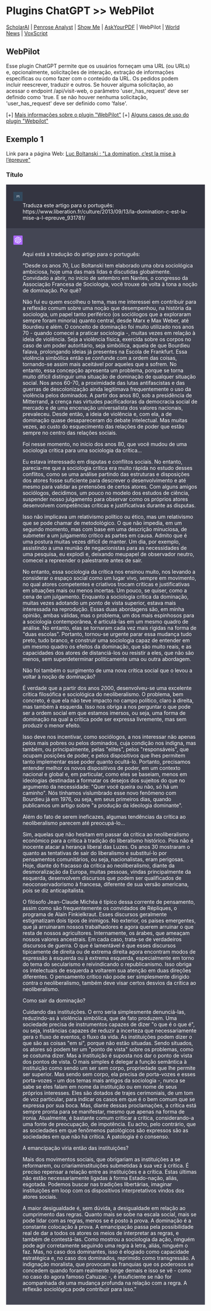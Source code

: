 # Plugins ChatGPT >> WebPilot

[ScholarAI](scholarai.md) | [Penrose Analyst](penrose.md) | [Show Me](showme.md) | [AskYourPDF](askyourpdf.md) | WebPilot | [World News](worldnews.md) | [VoxScript](voxscript.md)

## WebPilot

Esse plugin ChatGPT permite que os usuários forneçam uma URL (ou URLs) e, opcionalmente, solicitações de interação, extração de informações específicas ou como fazer com o conteúdo da URL. Os pedidos podem incluir reescrever, traduzir e outros. Se houver alguma solicitação, ao acessar o endpoint /api/visit-web, o parâmetro 'user_has_request' deve ser definido como 'true. E se não houver nenhuma solicitação, 'user_has_request' deve ser definido como 'false'.

[+] [Mais informações sobre o plugin "WebPilot"](https://roihacks.com/webpilot-chatgpt-plugin/)
[+] [Alguns casos de uso do plugin "Webpilot"](https://roihacks.com/webpilot-chatgpt-plugin/#Some_use_cases_of_the_Webpilot_ChatGPT_plugin)

## Exemplo 1

Link para a página Web: [Luc Boltanski : "La domination, c’est la mise à l’épreuve"](https://www.liberation.fr/culture/2013/09/13/la-domination-c-est-la-mise-a-l-epreuve_931781/)

### Título

<div style="width:100%; float:left; background-color:#343541; color:white; padding:20px; margin: 0;">
<div style="width:5%; float:left; padding-right:20px;"><img src="../imagens/PI.png"></div>
<div style="width:95%; float:right">Traduza este artigo para o português: https://www.liberation.fr/culture/2013/09/13/la-domination-c-est-la-mise-a-l-epreuve_931781/</div>
</div>

<div style="width:100%; float:left; background-color:#444654; color:white; padding:20px; margin: 0; margin-bottom: 20px;">
<div style="width:5%; float:left; padding-right:20px;"><img src="../imagens/openai.png"></div>
<div style="width:95%; float:right"><p>Aqui está a tradução do artigo para o português:</p><p>"Desde os anos 70, Luc Boltanski tem elaborado uma obra sociológica ambiciosa, hoje uma das mais lidas e discutidas globalmente. Convidado a abrir, no início de setembro em Nantes, o congresso da Associação Francesa de Sociologia, você trouxe de volta à tona a noção de dominação. Por quê?</p><p>Não fui eu quem escolheu o tema, mas me interessei em contribuir para a reflexão comum sobre uma noção que desempenhou, na história da sociologia, um papel tanto periférico (os sociólogos que a exploraram sempre foram minoria) quanto central, desde Marx e Max Weber, até Bourdieu e além. O conceito de dominação foi muito utilizado nos anos 70 - quando comecei a praticar sociologia -, muitas vezes em relação à ideia de violência. Seja a violência física, exercida sobre os corpos no caso de um poder autoritário, seja simbólica, aquela de que Bourdieu falava, prolongando ideias já presentes na Escola de Frankfurt. Essa violência simbólica então se confunde com a ordem das coisas, tornando-se assim mais aceitável por aqueles que a sofrem. No entanto, essa concepção apresenta um problema, porque se torna muito difícil distinguir uma situação de dominação de qualquer situação social. Nos anos 60-70, a proximidade das lutas antifascistas e das guerras de descolonização ainda legitimava frequentemente o uso da violência pelos dominados. A partir dos anos 80, sob a presidência de Mitterrand, a crença nas virtudes pacificadoras da democracia social de mercado e de uma encenação universalista dos valores nacionais, prevaleceu. Desde então, a ideia de violência e, com ela, a de dominação quase desapareceram do debate intelectual. Mas muitas vezes, ao custo do esquecimento das relações de poder que estão sempre no centro das relações sociais.</p><p>Foi nesse momento, no início dos anos 80, que você mudou de uma sociologia crítica para uma sociologia da crítica...</p><p>Eu estava interessado em disputas e conflitos sociais. No entanto, parecia-me que a sociologia crítica era muito rápida no estudo desses conflitos, como se uma análise partindo das estruturas e disposições dos atores fosse suficiente para descrever o desenvolvimento e até mesmo para validar as pretensões de certos atores. Com alguns amigos sociólogos, decidimos, um pouco no modelo dos estudos de ciência, suspender nosso julgamento para observar como os próprios atores desenvolvem competências críticas e justificativas durante as disputas.</p><p>Isso não implicava um relativismo político ou ético, mas um relativismo que se pode chamar de metodológico. O que não impedia, em um segundo momento, mas com base em uma descrição minuciosa, de submeter a um julgamento crítico as partes em causa. Admito que é uma postura muitas vezes difícil de manter. Um dia, por exemplo, assistindo a uma reunião de negacionistas para as necessidades de uma pesquisa, eu explodi e, deixando meupapel de observador neutro, comecei a repreender o palestrante antes de sair.</p><p>No entanto, essa sociologia da crítica nos ensinou muito, nos levando a considerar o espaço social como um lugar vivo, sempre em movimento, no qual atores competentes e criativos trocam críticas e justificativas em situações mais ou menos incertas. Um pouco, se quiser, como a cena de um julgamento. Enquanto a sociologia crítica da dominação, muitas vezes adotando um ponto de vista superior, estava mais interessada na reprodução. Essas duas abordagens são, em minha opinião, ambas válidas, mas o problema, um dos mais espinhosos para a sociologia contemporânea, é articulá-las em um mesmo quadro de análise. No entanto, elas se tornaram cada vez mais rígidas na forma de "duas escolas". Portanto, tornou-se urgente parar essa mudança tudo preto, tudo branco, e construir uma sociologia capaz de entender em um mesmo quadro os efeitos da dominação, que são muito reais, e as capacidades dos atores de distanciá-los ou resistir a eles, que não são menos, sem superdeterminar politicamente uma ou outra abordagem.</p><p>Não foi também o surgimento de uma nova crítica social que o levou a voltar à noção de dominação?</p><p>É verdade que a partir dos anos 2000, desenvolveu-se uma excelente crítica filosófica e sociológica do neoliberalismo. O problema, bem concreto, é que ela não teve impacto no campo político, claro à direita, mas também à esquerda. Isso nos obriga a nos perguntar o que pode ser a ordem social em que estamos imersos, ou seja, uma forma de dominação na qual a crítica pode ser expressa livremente, mas sem produzir o menor efeito.</p><p>Isso deve nos incentivar, como sociólogos, a nos interessar não apenas pelos mais pobres ou pelos dominados, cuja condição nos indigna, mas também, ou principalmente, pelas "elites", pelos "responsáveis", que ocupam posições de poder, e pelos dispositivos que lhes permitem tanto implementar esse poder quanto ocultá-lo. Portanto, precisamos entender melhor os novos dispositivos de poder, em um contexto nacional e global e, em particular, como eles se baseiam, menos em ideologias destinadas a formatar os desejos dos sujeitos do que no argumento da necessidade: "Quer você queira ou não, só há um caminho". Nós tínhamos vislumbrado esse novo fenômeno com Bourdieu já em 1976, ou seja, em seus primeiros dias, quando publicamos um artigo sobre "a produção da ideologia dominante".</p><p>Além do fato de serem ineficazes, algumas tendências da crítica ao neoliberalismo parecem até preocupá-lo...</p><p>Sim, aquelas que não hesitam em passar da crítica ao neoliberalismo econômico para a crítica à tradição do liberalismo histórico. Pois não é inocente atacar a herança liberal das Luzes. Os anos 30 mostraram o quanto as tentativas de sair do liberalismo e substituí-lo por pensamentos comunitários, ou seja, nacionalistas, eram perigosas. Hoje, diante do fracasso da crítica ao neoliberalismo, diante da desmoralização da Europa, muitas pessoas, vindas principalmente da esquerda, desenvolvem discursos que podem ser qualificados de neoconservadorismo à francesa, diferente de sua versão americana, pois se diz anticapitalista.</p><p>O filósofo Jean-Claude Michéa é típico dessa corrente de pensamento, assim como são frequentemente os convidados de Répliques, o programa de Alain Finkielkraut. Esses discursos geralmente estigmatizam dois tipos de inimigos. No exterior, os países emergentes, que já arruinaram nossos trabalhadores e agora querem arruinar o que resta de nossos agricultores. Internamente, os árabes, que ameaçam nossos valores ancestrais. Em cada caso, trata-se de verdadeiros discursos de guerra. O que é lamentável é que esses discursos tipicamente de direita ou de extrema direita agora encontram modos de expressão à esquerda ou à extrema esquerda, especialmente em torno do tema do secularismo e reivindicando o republicanismo. Isso obriga os intelectuais de esquerda a voltarem sua atenção em duas direções diferentes. O pensamento crítico não pode ser simplesmente dirigido contra o neoliberalismo, também deve visar certos desvios da crítica ao neoliberalismo.</p><p>Como sair da dominação?</p><p>Cuidando das instituições. O erro seria simplesmente denunciá-las, reduzindo-as à violência simbólica, que de fato produzem. Uma sociedade precisa de instrumentos capazes de dizer "o que é o que é", ou seja, instâncias capazes de reduzir a incerteza que necessariamente gera o fluxo de eventos, o fluxo da vida. As instituições podem dizer o que são as coisas "em si", porque não estão situadas. Sendo situados, os atores só podem ter um "ponto de vista" sobre os problemas, como se costuma dizer. Mas a instituição é suposta nos dar o ponto de vista dos pontos de vista. O mais simples é delegar a função semântica à instituição como sendo um ser sem corpo, propriedade que lhe permite ser superior. Mas sendo sem corpo, ela precisa de porta-vozes e esses porta-vozes - um dos temas mais antigos da sociologia -, nunca se sabe se eles falam em nome da instituição ou em nome de seus próprios interesses. Eles são dotados de trajes cerimoniais, de um tom de voz particular, para indicar os casos em que é o bem comum que se expressa por sua boca. Mas, diante dessas proclamações, a crítica está sempre pronta para se manifestar, mesmo que apenas na forma de ironia. Atualmente, é bastante comum criticar a crítica, considerando-a uma fonte de preocupação, de impotência. Eu acho, pelo contrário, que as sociedades em que fenômenos patológicos são expressos são as sociedades em que não há crítica. A patologia é o consenso.</p><p>A emancipação viria então das instituições?</p><p>Mais dos movimentos sociais, que obrigariam as instituições a se reformarem, ou criariaminstituições submetidas à sua vez à crítica. É preciso repensar a relação entre as instituições e a crítica. Estas últimas não estão necessariamente ligadas à forma Estado-nação, aliás, esgotada. Podemos buscar nas tradições libertárias, imaginar instituições em loop com os dispositivos interpretativos vindos dos atores sociais.</p><p>A maior desigualdade é, sem dúvida, a desigualdade em relação ao cumprimento das regras. Quanto mais se sobe na escala social, mais se pode lidar com as regras, menos se é posto à prova. A dominação é a constante colocação à prova. A emancipação passa pela possibilidade real de dar a todos os atores os meios de interpretar as regras, e também de contestá-las. Como mostrou a sociologia da ação, ninguém pode agir corretamente seguindo uma regra à letra, aliás, ninguém o faz. Mas, no caso dos dominantes, isso é elogiado como capacidade estratégica e, no caso dos dominados, reprimido como transgressão. A indignação moralista, que provocam as franquias que os poderosos se concedem quando foram realmente longe demais e isso se vê - como no caso do agora famoso Cahuzac -, é insuficiente se não for acompanhada de uma mudança profunda na relação com a regra. A reflexão sociológica pode contribuir para isso."</p></div>
</div>

